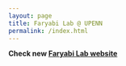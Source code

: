 ```yaml
---
layout: page
title: Faryabi Lab @ UPENN 
permalink: /index.html
---
```


**Check new [Faryabi Lab website](https://faryabiLab.com)**
